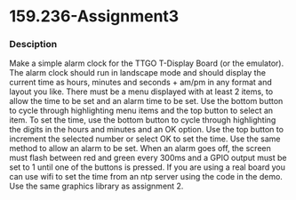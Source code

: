 # 159.236-Assignment3
### Desciption
Make a simple alarm clock for the TTGO T-Display Board (or the emulator). The alarm clock should run in landscape mode and should display the current time as hours, minutes and seconds + am/pm in any format and layout you like. There must be a menu displayed with at least 2 items, to allow the time to be set and an alarm time to be set. Use the bottom button to cycle through highlighting menu items and the top button to select an item. To set the time, use the bottom button to cycle through highlighting the digits in the hours and minutes and an OK option. Use the top button to increment the selected number or select OK to set the time. Use the same method to allow an alarm to be set. When an alarm goes off, the screen must flash between red and green every 300ms and a GPIO output must be set to 1 until one of the buttons is pressed. If you are using a real board you can use wifi to set the time from an ntp server using the code in the demo. Use the same graphics library as assignment 2.
